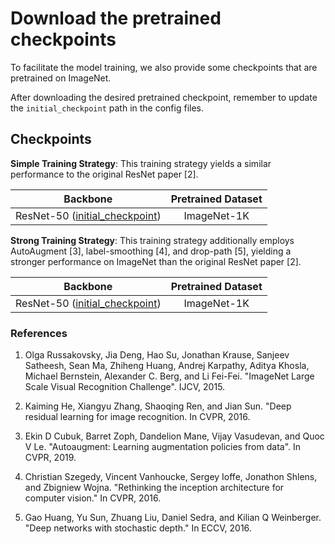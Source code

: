 # Download the pretrained checkpoints

To facilitate the model training, we also provide some checkpoints that are
pretrained on ImageNet.

After downloading the desired pretrained checkpoint, remember to update
the `initial_checkpoint` path in the config files.

## Checkpoints

**Simple Training Strategy**: This training strategy yields a similar
performance to the original ResNet paper [2].

Backbone | Pretrained Dataset
-------- | :---------------:
ResNet-50 ([initial_checkpoint](http://storage.googleapis.com/gresearch/tf-deeplab/checkpoint/resnet50_imagenet1k.tar.gz)) | ImageNet-1K

**Strong Training Strategy**: This training strategy additionally
employs AutoAugment [3], label-smoothing [4], and drop-path [5],  yielding
a stronger performance on ImageNet than the original ResNet paper [2].

Backbone | Pretrained Dataset
-------- | :---------------:
ResNet-50 ([initial_checkpoint](https://storage.googleapis.com/gresearch/tf-deeplab/checkpoint/resnet50_imagenet1k_strong_training_strategy.tar.gz)) | ImageNet-1K


### References

1. Olga Russakovsky, Jia Deng, Hao Su, Jonathan Krause, Sanjeev Satheesh,
   Sean Ma, Zhiheng Huang, Andrej Karpathy, Aditya Khosla,
   Michael Bernstein, Alexander C. Berg, and Li Fei-Fei. "ImageNet Large
   Scale Visual Recognition Challenge". IJCV, 2015.

2. Kaiming He, Xiangyu Zhang, Shaoqing Ren, and Jian Sun. "Deep residual
   learning for image recognition. In CVPR, 2016.

3. Ekin D Cubuk, Barret Zoph, Dandelion Mane, Vijay Vasudevan, and
   Quoc V Le. "Autoaugment: Learning augmentation policies from data".
   In CVPR, 2019.

4. Christian Szegedy, Vincent Vanhoucke, Sergey Ioffe, Jonathon Shlens, and
   Zbigniew Wojna. "Rethinking the inception architecture for computer
   vision." In CVPR, 2016.

5. Gao Huang, Yu Sun, Zhuang Liu, Daniel Sedra, and Kilian Q Weinberger.
   "Deep networks with stochastic depth." In ECCV, 2016.
